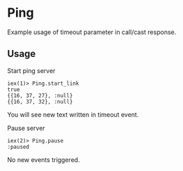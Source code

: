 # Ping

Example usage of timeout parameter in call/cast response.

## Usage

Start ping server

    iex(1)> Ping.start_link 
    true
    {{16, 37, 27}, :null}
    {{16, 37, 32}, :null}

You will see new text written in timeout event.

Pause server

    iex(2)> Ping.pause
    :paused

No new events triggered.

